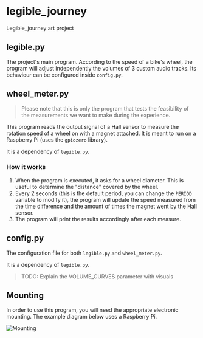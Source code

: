 # legible_journey
Legible_journey art project

## legible.py

The project's main program. According to the speed of a bike's wheel, the program will adjust independently the volumes of 3 custom audio tracks. Its behaviour can be configured inside ``config.py``.

## wheel_meter.py

> Please note that this is only the program that tests the feasibility of the measurements we want to make during the experience.

This program reads the output signal of a Hall sensor to measure the rotation speed of a wheel on with a magnet attached. It is meant to run on a Raspberry Pi (uses the ``gpiozero`` library).

It is a dependency of ``legible.py``.

### How it works

1. When the program is executed, it asks for a wheel diameter. This is useful to determine the "distance" covered by the wheel.
2. Every 2 seconds (this is the default period, you can change the ``PERIOD`` variable to modify it), the program will update the speed measured from the time difference and the amount of times the magnet went by the Hall sensor.
3. The program will print the results accordingly after each measure.

## config.py

The configuration file for both ``legible.py`` and ``wheel_meter.py``.

It is a dependency of ``legible.py``.

> TODO: Explain the VOLUME_CURVES parameter with visuals

## Mounting

In order to use this program, you will need the appropriate electronic mounting. The example diagram below uses a Raspberry Pi.

![Mounting](https://github.com/user-attachments/assets/60cf8277-9cbf-4c12-9479-361631009aeb)
